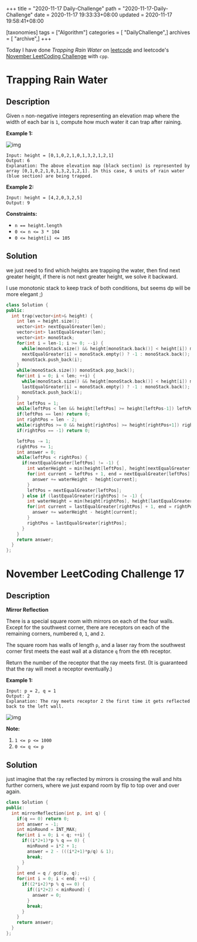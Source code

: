 +++
title = "2020-11-17 Daily-Challenge"
path = "2020-11-17-Daily-Challenge"
date = 2020-11-17 19:33:33+08:00
updated = 2020-11-17 19:58:41+08:00

[taxonomies]
tags = ["Algorithm"]
categories = [ "DailyChallenge",]
archives = [ "archive",]
+++

Today I have done *Trapping Rain Water* on [leetcode](https://leetcode.com/problems/trapping-rain-water/) and leetcode's [November LeetCoding Challenge](https://leetcode.com/explore/challenge/card/november-leetcoding-challenge/566/week-3-november-15th-november-21st/3534/) with `cpp`.

<!-- more -->

# Trapping Rain Water

## Description

Given `n` non-negative integers representing an elevation map where the width of each bar is `1`, compute how much water it can trap after raining.

**Example 1:**

![img](https://assets.leetcode.com/uploads/2018/10/22/rainwatertrap.png)

```
Input: height = [0,1,0,2,1,0,1,3,2,1,2,1]
Output: 6
Explanation: The above elevation map (black section) is represented by array [0,1,0,2,1,0,1,3,2,1,2,1]. In this case, 6 units of rain water (blue section) are being trapped.
```

**Example 2:**

```
Input: height = [4,2,0,3,2,5]
Output: 9
```

**Constraints:**

- `n == height.length`
- `0 <= n <= 3 * 104`
- `0 <= height[i] <= 105`

## Solution

we just need to find which heights are trapping the water, then find next greater height, if there is not next greater height, we solve it backward.

I use monotonic stack to keep track of both conditions, but seems dp will be more elegant ;)

``` cpp
class Solution {
public:
  int trap(vector<int>& height) {
    int len = height.size();
    vector<int> nextEqualGreater(len);
    vector<int> lastEqualGreater(len);
    vector<int> monoStack;
    for(int i = len-1; i >= 0; --i) {
      while(monoStack.size() && height[monoStack.back()] < height[i]) monoStack.pop_back();
      nextEqualGreater[i] = monoStack.empty() ? -1 : monoStack.back();
      monoStack.push_back(i);
    }
    while(monoStack.size()) monoStack.pop_back();
    for(int i = 0; i < len; ++i) {
      while(monoStack.size() && height[monoStack.back()] < height[i]) monoStack.pop_back();
      lastEqualGreater[i] = monoStack.empty() ? -1 : monoStack.back();
      monoStack.push_back(i);
    }
    int leftPos = 1;
    while(leftPos < len && height[leftPos] >= height[leftPos-1]) leftPos += 1;
    if(leftPos == len) return 0;
    int rightPos = len - 2;
    while(rightPos >= 0 && height[rightPos] >= height[rightPos+1]) rightPos -= 1;
    if(rightPos == -1) return 0;

    leftPos -= 1;
    rightPos += 1;
    int answer = 0;
    while(leftPos < rightPos) {
      if(nextEqualGreater[leftPos] != -1) {
        int waterHeight = min(height[leftPos], height[nextEqualGreater[leftPos]]);
        for(int current = leftPos + 1, end = nextEqualGreater[leftPos] -1; current <= end; ++current) {
          answer += waterHeight - height[current];
        }
        leftPos = nextEqualGreater[leftPos];
      } else if (lastEqualGreater[rightPos] != -1) {
        int waterHeight = min(height[rightPos], height[lastEqualGreater[rightPos]]);
        for(int current = lastEqualGreater[rightPos] + 1, end = rightPos -1; current <= end; ++current) {
          answer += waterHeight - height[current];
        }
        rightPos = lastEqualGreater[rightPos];
      }
    }
    return answer;
  }
};
```

# November LeetCoding Challenge 17

## Description

**Mirror Reflection**

There is a special square room with mirrors on each of the four walls. Except for the southwest corner, there are receptors on each of the remaining corners, numbered `0`, `1`, and `2`.

The square room has walls of length `p`, and a laser ray from the southwest corner first meets the east wall at a distance `q` from the `0`th receptor.

Return the number of the receptor that the ray meets first. (It is guaranteed that the ray will meet a receptor eventually.)

**Example 1:**

```
Input: p = 2, q = 1
Output: 2
Explanation: The ray meets receptor 2 the first time it gets reflected back to the left wall.
```

![img](https://s3-lc-upload.s3.amazonaws.com/uploads/2018/06/18/reflection.png)

**Note:**

1. `1 <= p <= 1000`
2. `0 <= q <= p`

## Solution

just imagine that the ray reflected by mirrors is crossing the wall and hits further corners, where we just expand room by flip to top over and over again.

``` cpp
class Solution {
public:
  int mirrorReflection(int p, int q) {
    if(q == 0) return 0;
    int answer = -1;
    int minRound = INT_MAX;
    for(int i = 0; i < q; ++i) {
      if((i*2+1)*p % q == 0) {
        minRound = i*2 + 1;
        answer = 2 - (((i*2+1)*p/q) & 1);
        break;
      }
    }
    int end = q / gcd(p, q);
    for(int i = 0; i < end; ++i) {
      if((2*i+2)*p % q == 0) {
        if((i*2+2) < minRound) {
          answer = 0;
        }
        break;
      }
    }
    return answer;
  }
};
```
